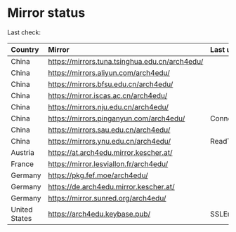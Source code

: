 <script src="./time.js"></script>
# Mirror status
Last check: <script type="text/javascript">localize(1672374202.6158395);</script>

|Country|Mirror|Last update|
|:------|:-----|:----------|
|China|https://mirrors.tuna.tsinghua.edu.cn/arch4edu/|<script type="text/javascript">localize(1672338726);</script>|
|China|https://mirrors.aliyun.com/arch4edu/|<script type="text/javascript">localize(1672295544);</script>|
|China|https://mirrors.bfsu.edu.cn/arch4edu/|<script type="text/javascript">localize(1672338726);</script>|
|China|https://mirror.iscas.ac.cn/arch4edu/|<script type="text/javascript">localize(1672338726);</script>|
|China|https://mirrors.nju.edu.cn/arch4edu/|<script type="text/javascript">localize(1672295544);</script>|
|China|https://mirrors.pinganyun.com/arch4edu/|ConnectTimeout|
|China|https://mirrors.sau.edu.cn/arch4edu/|<script type="text/javascript">localize(1671258899);</script>|
|China|https://mirrors.ynu.edu.cn/arch4edu/|ReadTimeout|
|Austria|https://at.arch4edu.mirror.kescher.at/|<script type="text/javascript">localize(1672338726);</script>|
|France|https://mirror.lesviallon.fr/arch4edu/|<script type="text/javascript">localize(1672338726);</script>|
|Germany|https://pkg.fef.moe/arch4edu/|<script type="text/javascript">localize(1672338726);</script>|
|Germany|https://de.arch4edu.mirror.kescher.at/|<script type="text/javascript">localize(1672338726);</script>|
|Germany|https://mirror.sunred.org/arch4edu/|<script type="text/javascript">localize(1672338726);</script>|
|United States|https://arch4edu.keybase.pub/|SSLError|

<script src="./tablefilter/tablefilter.js"></script>
<script src="./table.js"></script>
